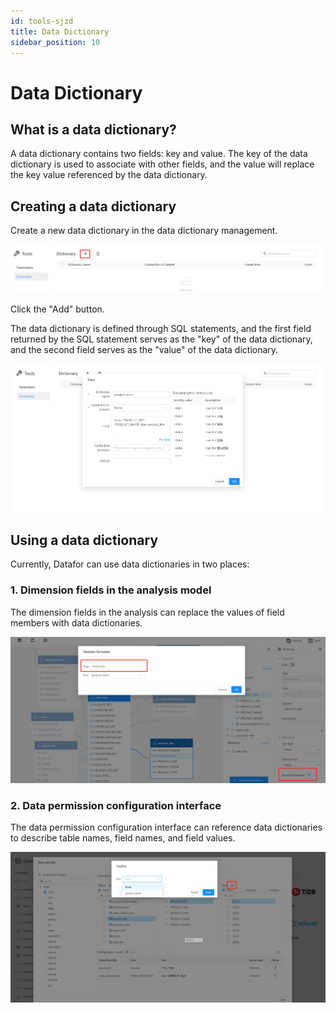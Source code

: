 ```yaml
---
id: tools-sjzd
title: Data Dictionary
sidebar_position: 10
---
```

# Data Dictionary

## What is a data dictionary?

A data dictionary contains two fields: key and value. The key of the data dictionary is used to associate with other fields, and the value will replace the key value referenced by the data dictionary.

## Creating a data dictionary

Create a new data dictionary in the data dictionary management.

![1681972119366](../../../../../static/img/en/datafor/tools/1681972119366.png)

Click the "Add" button.

The data dictionary is defined through SQL statements, and the first field returned by the SQL statement serves as the "key" of the data dictionary, and the second field serves as the "value" of the data dictionary.

![1681972083860](../../../../../static/img/en/datafor/tools/1681972083860.png)


## Using a data dictionary

Currently, Datafor can use data dictionaries in two places:

### 1. Dimension fields in the analysis model

The dimension fields in the analysis can replace the values of field members with data dictionaries.

![1681972316164](../../../../../static/img/en/datafor/tools/1681972316164.png)

### 2. Data permission configuration interface

The data permission configuration interface can reference data dictionaries to describe table names, field names, and field values.

![1681972425622](../../../../../static/img/en/datafor/tools/1681972425622.png)
